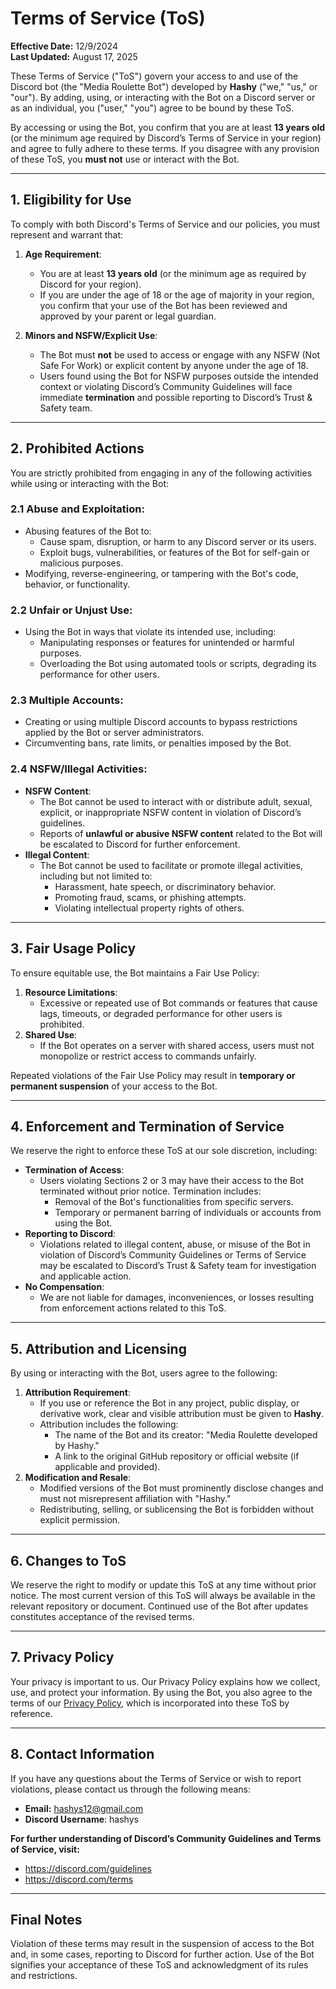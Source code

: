 # **Terms of Service (ToS)**

**Effective Date:** 12/9/2024  
**Last Updated:** August 17, 2025

These Terms of Service ("ToS") govern your access to and use of the Discord bot (the "Media Roulette Bot") developed by **Hashy** ("we," "us," or "our"). By adding, using, or interacting with the Bot on a Discord server or as an individual, you ("user," "you") agree to be bound by these ToS.

By accessing or using the Bot, you confirm that you are at least **13 years old** (or the minimum age required by Discord’s Terms of Service in your region) and agree to fully adhere to these terms. If you disagree with any provision of these ToS, you **must not** use or interact with the Bot.

---

## **1. Eligibility for Use**

To comply with both Discord's Terms of Service and our policies, you must represent and warrant that:
1. **Age Requirement**:
    - You are at least **13 years old** (or the minimum age as required by Discord for your region).
    - If you are under the age of 18 or the age of majority in your region, you confirm that your use of the Bot has been reviewed and approved by your parent or legal guardian.

2. **Minors and NSFW/Explicit Use**:
    - The Bot must **not** be used to access or engage with any NSFW (Not Safe For Work) or explicit content by anyone under the age of 18.
    - Users found using the Bot for NSFW purposes outside the intended context or violating Discord’s Community Guidelines will face immediate **termination** and possible reporting to Discord’s Trust & Safety team.

---

## **2. Prohibited Actions**

You are strictly prohibited from engaging in any of the following activities while using or interacting with the Bot:

### **2.1 Abuse and Exploitation**:
- Abusing features of the Bot to:
    - Cause spam, disruption, or harm to any Discord server or its users.
    - Exploit bugs, vulnerabilities, or features of the Bot for self-gain or malicious purposes.
- Modifying, reverse-engineering, or tampering with the Bot's code, behavior, or functionality.

### **2.2 Unfair or Unjust Use**:
- Using the Bot in ways that violate its intended use, including:
    - Manipulating responses or features for unintended or harmful purposes.
    - Overloading the Bot using automated tools or scripts, degrading its performance for other users.

### **2.3 Multiple Accounts**:
- Creating or using multiple Discord accounts to bypass restrictions applied by the Bot or server administrators.
- Circumventing bans, rate limits, or penalties imposed by the Bot.

### **2.4 NSFW/Illegal Activities**:
- **NSFW Content**:
    - The Bot cannot be used to interact with or distribute adult, sexual, explicit, or inappropriate NSFW content in violation of Discord’s guidelines.
    - Reports of **unlawful or abusive NSFW content** related to the Bot will be escalated to Discord for further enforcement.
- **Illegal Content**:
    - The Bot cannot be used to facilitate or promote illegal activities, including but not limited to:
        - Harassment, hate speech, or discriminatory behavior.
        - Promoting fraud, scams, or phishing attempts.
        - Violating intellectual property rights of others.

---

## **3. Fair Usage Policy**

To ensure equitable use, the Bot maintains a Fair Use Policy:
1. **Resource Limitations**:
    - Excessive or repeated use of Bot commands or features that cause lags, timeouts, or degraded performance for other users is prohibited.
2. **Shared Use**:
    - If the Bot operates on a server with shared access, users must not monopolize or restrict access to commands unfairly.

Repeated violations of the Fair Use Policy may result in **temporary or permanent suspension** of your access to the Bot.

---

## **4. Enforcement and Termination of Service**

We reserve the right to enforce these ToS at our sole discretion, including:
- **Termination of Access**:
    - Users violating Sections 2 or 3 may have their access to the Bot terminated without prior notice. Termination includes:
        - Removal of the Bot's functionalities from specific servers.
        - Temporary or permanent barring of individuals or accounts from using the Bot.
- **Reporting to Discord**:
    - Violations related to illegal content, abuse, or misuse of the Bot in violation of Discord’s Community Guidelines or Terms of Service may be escalated to Discord’s Trust & Safety team for investigation and applicable action.
- **No Compensation**:
    - We are not liable for damages, inconveniences, or losses resulting from enforcement actions related to this ToS.

---

## **5. Attribution and Licensing**

By using or interacting with the Bot, users agree to the following:
1. **Attribution Requirement**:
    - If you use or reference the Bot in any project, public display, or derivative work, clear and visible attribution must be given to **Hashy**.
    - Attribution includes the following:
        - The name of the Bot and its creator: "Media Roulette developed by Hashy."
        - A link to the original GitHub repository or official website (if applicable and provided).
2. **Modification and Resale**:
    - Modified versions of the Bot must prominently disclose changes and must not misrepresent affiliation with "Hashy."
    - Redistributing, selling, or sublicensing the Bot is forbidden without explicit permission.

---

## **6. Changes to ToS**

We reserve the right to modify or update this ToS at any time without prior notice. The most current version of this ToS will always be available in the relevant repository or document. Continued use of the Bot after updates constitutes acceptance of the revised terms.

---

## **7. Privacy Policy**

Your privacy is important to us. Our Privacy Policy explains how we collect, use, and protect your information. By using the Bot, you also agree to the terms of our [Privacy Policy](Privacy-Policy.md), which is incorporated into these ToS by reference.

---

## **8. Contact Information**

If you have any questions about the Terms of Service or wish to report violations, please contact us through the following means:  
- **Email:** hashys12@gmail.com
- **Discord Username**: hashys

**For further understanding of Discord’s Community Guidelines and Terms of Service, visit:**
- https://discord.com/guidelines
- https://discord.com/terms

---

## **Final Notes**
Violation of these terms may result in the suspension of access to the Bot and, in some cases, reporting to Discord for further action. Use of the Bot signifies your acceptance of these ToS and acknowledgment of its rules and restrictions.
